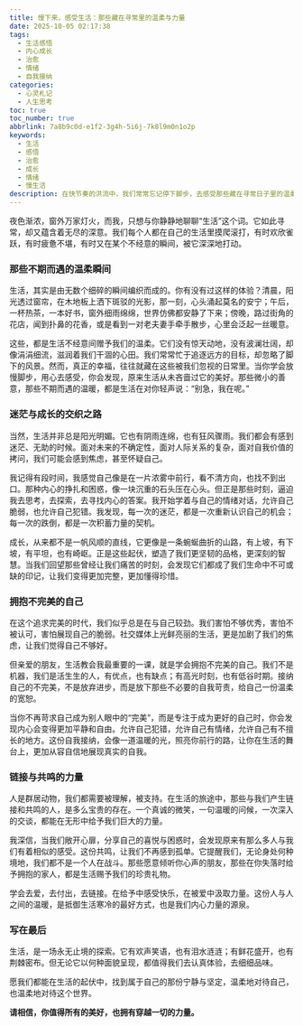 ```yaml
---
title: 慢下来，感受生活：那些藏在寻常里的温柔与力量
date: 2025-10-05 02:17:38
tags:
  - 生活感悟
  - 内心成长
  - 治愈
  - 情绪
  - 自我接纳
categories:
  - 心灵札记
  - 人生思考
toc: true
toc_number: true
abbrlink: 7a8b9c0d-e1f2-3g4h-5i6j-7k8l9m0n1o2p
keywords:
  - 生活
  - 感悟
  - 治愈
  - 成长
  - 情绪
  - 慢生活
description: 在快节奏的洪流中，我们常常忘记停下脚步，去感受那些藏在寻常日子里的温柔与力量。这篇文章，想和你一起，从心出发，重新审视生活的每一个切面，无论是微小的喜悦，还是深沉的迷茫，都值得我们温柔以待。愿我们都能在生活的起伏中，找到属于自己的那份宁静与坚定。
---
```


夜色渐浓，窗外万家灯火，而我，只想与你静静地聊聊“生活”这个词。它如此寻常，却又蕴含着无尽的深意。我们每个人都在自己的生活里摸爬滚打，有时欢欣雀跃，有时疲惫不堪，有时又在某个不经意的瞬间，被它深深地打动。

### 那些不期而遇的温柔瞬间

生活，其实是由无数个细碎的瞬间编织而成的。你有没有过这样的体验？清晨，阳光透过窗帘，在木地板上洒下斑驳的光影，那一刻，心头涌起莫名的安宁；午后，一杯热茶，一本好书，窗外细雨绵绵，世界仿佛都安静了下来；傍晚，路过街角的花店，闻到扑鼻的花香，或是看到一对老夫妻手牵手散步，心里会泛起一丝暖意。

这些，都是生活不经意间赠予我们的温柔。它们没有惊天动地，没有波澜壮阔，却像涓涓细流，滋润着我们干涸的心田。我们常常忙于追逐远方的目标，却忽略了脚下的风景。然而，真正的幸福，往往就藏在这些被我们忽视的日常里。当你学会放慢脚步，用心去感受，你会发现，原来生活从未吝啬过它的美好。那些微小的善意，那些不期而遇的温暖，都是生活在对你轻声说：“别急，我在呢。”

### 迷茫与成长的交织之路

当然，生活并非总是阳光明媚。它也有阴雨连绵，也有狂风骤雨。我们都会有感到迷茫、无助的时候。面对未来的不确定性，面对人际关系的复杂，面对自我价值的拷问，我们可能会感到焦虑，甚至怀疑自己。

我记得有段时间，我感觉自己像是在一片浓雾中前行，看不清方向，也找不到出口。那种内心的挣扎和困惑，像一块沉重的石头压在心头。但正是那些时刻，逼迫我去思考，去探索，去寻找内心的答案。我开始学着与自己的情绪对话，允许自己脆弱，也允许自己犯错。我发现，每一次的迷茫，都是一次重新认识自己的机会；每一次的跌倒，都是一次积蓄力量的契机。

成长，从来都不是一帆风顺的直线，它更像是一条蜿蜒曲折的山路，有上坡，有下坡，有平坦，也有崎岖。正是这些起伏，塑造了我们更坚韧的品格，更深刻的智慧。当我们回望那些曾经让我们痛苦的时刻，会发现它们都成了我们生命中不可或缺的印记，让我们变得更加完整，更加懂得珍惜。

### 拥抱不完美的自己

在这个追求完美的时代，我们似乎总是在与自己较劲。我们害怕不够优秀，害怕不被认可，害怕展现自己的脆弱。社交媒体上光鲜亮丽的生活，更是加剧了我们的焦虑，让我们觉得自己不够好。

但亲爱的朋友，生活教会我最重要的一课，就是学会拥抱不完美的自己。我们不是机器，我们是活生生的人，有优点，也有缺点；有高光时刻，也有低谷时期。接纳自己的不完美，不是放弃进步，而是放下那些不必要的自我苛责，给自己一份温柔的宽恕。

当你不再苛求自己成为别人眼中的“完美”，而是专注于成为更好的自己时，你会发现内心会变得更加平静和自由。允许自己犯错，允许自己有情绪，允许自己有不擅长的地方。这份自我接纳，会像一道温暖的光，照亮你前行的路，让你在生活的舞台上，更加从容自信地展现真实的自我。

### 链接与共鸣的力量

人是群居动物，我们都需要被理解，被支持。在生活的旅途中，那些与我们产生链接和共鸣的人，是多么宝贵的存在。一个真诚的微笑，一句温暖的问候，一次深入的交谈，都能在无形中给予我们巨大的力量。

我深信，当我们敞开心扉，分享自己的喜悦与困惑时，会发现原来有那么多人与我们有着相似的感受。这份共鸣，让我们不再感到孤单。它提醒我们，无论身处何种境地，我们都不是一个人在战斗。那些愿意倾听你心声的朋友，那些在你失落时给予拥抱的家人，都是生活赐予我们的珍贵礼物。

学会去爱，去付出，去链接。在给予中感受快乐，在被爱中汲取力量。这份人与人之间的温暖，是抵御生活寒冷的最好方式，也是我们内心力量的源泉。

### 写在最后

生活，是一场永无止境的探索。它有欢声笑语，也有泪水涟涟；有鲜花盛开，也有荆棘密布。但无论它以何种面貌呈现，都值得我们去认真体验，去细细品味。

愿我们都能在生活的起伏中，找到属于自己的那份宁静与坚定，温柔地对待自己，也温柔地对待这个世界。

**请相信，你值得所有的美好，也拥有穿越一切的力量。**